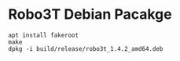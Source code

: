# Robo3T Debian Pacakge

    apt install fakeroot
    make
    dpkg -i build/release/robo3t_1.4.2_amd64.deb
